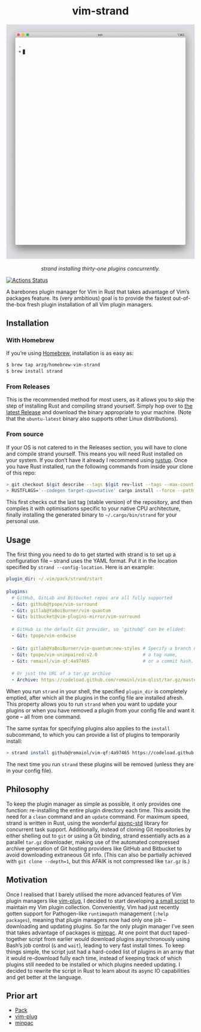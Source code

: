 <h1 align="center">vim-strand</h1>
<p align="center">
    <img src="https://raw.githubusercontent.com/arzg/resources/master/strand-demo.gif">
</p>

<p align="center"><em>strand installing thirty-one plugins concurrently.</em></p>

[![Actions Status](https://github.com/arzg/vim-strand/workflows/CI/badge.svg)](https://github.com/arzg/vim-strand/actions)

A barebones plugin manager for Vim in Rust that takes advantage of Vim’s packages feature. Its (very ambitious) goal is to provide the fastest out-of-the-box fresh plugin installation of all Vim plugin managers.

## Installation

### With Homebrew

If you’re using [Homebrew](https://brew.sh), installation is as easy as:

```bash
$ brew tap arzg/homebrew-vim-strand
$ brew install strand
```

### From Releases

This is the recommended method for most users, as it allows you to skip the step of installing Rust and compiling strand yourself. Simply hop over to [the latest Release](https://github.com/arzg/vim-strand/releases/latest) and download the binary appropriate to your machine. (Note that the `ubuntu-latest` binary also supports other Linux distributions).

### From source

If your OS is not catered to in the Releases section, you will have to clone and compile strand yourself. This means you will need Rust installed on your system. If you don’t have it already I recommend using [rustup](https://rustup.rs). Once you have Rust installed, run the following commands from inside your clone of this repo:

```bash
> git checkout $(git describe --tags $(git rev-list --tags --max-count 1))
> RUSTFLAGS='--codegen target-cpu=native' cargo install --force --path .
```

This first checks out the last tag (stable version) of the repository, and then compiles it with optimisations specific to your native CPU architecture, finally installing the generated binary to `~/.cargo/bin/strand` for your personal use.

## Usage

The first thing you need to do to get started with strand is to set up a configuration file – strand uses the YAML format. Put it in the location specified by `strand --config-location`. Here is an example:

```yaml
plugin_dir: ~/.vim/pack/strand/start

plugins:
  # GitHub, GitLab and Bitbucket repos are all fully supported
  - Git: github@tpope/vim-surround
  - Git: gitlab@YaBoiBurner/vim-quantum
  - Git: bitbucket@vim-plugins-mirror/vim-surround

  # GitHub is the default Git provider, so ‘github@’ can be elided:
  - Git: tpope/vim-endwise

  - Git: gitlab@YaBoiBurner/vim-quantum:new-styles # Specify a branch name,
  - Git: tpope/vim-unimpaired:v2.0                 # a tag name,
  - Git: romainl/vim-qf:4a97465                    # or a commit hash.

  # Or just the URL of a tar.gz archive
  - Archive: https://codeload.github.com/romainl/vim-qlist/tar.gz/master
```

When you run `strand` in your shell, the specified `plugin_dir` is completely emptied, after which all the plugins in the config file are installed afresh. This property allows you to run `strand` when you want to update your plugins or when you have removed a plugin from your config file and want it gone – all from one command.

The same syntax for specifying plugins also applies to the `install` subcommand, to which you can provide a list of plugins to temporarily install:

```bash
> strand install github@romainl/vim-qf:4a97465 https://codeload.github.com/romainl/vim-qlist/tar.gz/master
```

The next time you run `strand` these plugins will be removed (unless they are in your config file).

## Philosophy

To keep the plugin manager as simple as possible, it only provides one function: re-installing the entire plugin directory each time. This avoids the need for a `clean` command and an `update` command. For maximum speed, strand is written in Rust, using the wonderful [async-std](https://github.com/async-rs/async-std) library for concurrent task support. Additionally, instead of cloning Git repositories by either shelling out to `git` or using a Git binding, strand essentially acts as a parallel `tar.gz` downloader, making use of the automated compressed archive generation of Git hosting providers like GitHub and Bitbucket to avoid downloading extraneous Git info. (This can also be partially achieved with `git clone --depth=1`, but this AFAIK is not compressed like `tar.gz` is.)

## Motivation

Once I realised that I barely utilised the more advanced features of Vim plugin managers like [vim-plug](https://github.com/junegunn/vim-plug), I decided to start developing [a small script](https://gist.github.com/arzg/64fcf8601b97e084ec5681c97f292b1a) to maintain my Vim plugin collection. Conveniently, Vim had just recently gotten support for Pathogen-like `runtimepath` management (`:help packages`), meaning that plugin managers now had only one job – downloading and updating plugins. So far the only plugin manager I’ve seen that takes advantage of packages is [minpac](https://github.com/k-takata/minpac). At one point that duct taped-together script from earlier would download plugins asynchronously using Bash’s job control (`&` and `wait`), leading to very fast install times. To keep things simple, the script just had a hard-coded list of plugins in an array that it would re-download fully each time, instead of keeping track of which plugins still needed to be installed or which plugins needed updating. I decided to rewrite the script in Rust to learn about its async IO capabilities and get better at the language.

## Prior art

- [Pack](https://github.com/maralla/pack) 
- [vim-plug](https://github.com/junegunn/vim-plug)
- [minpac](https://github.com/k-takata/minpac)
